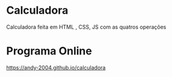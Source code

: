 # Calculadora
Calculadora feita em HTML , CSS, JS com as quatros operações

# Programa Online
https://andy-2004.github.io/calculadora
